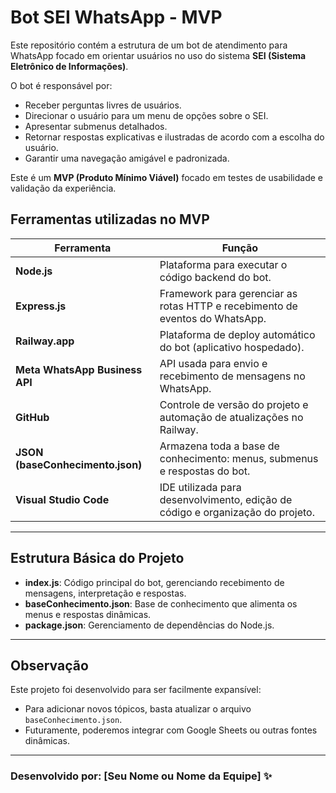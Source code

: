 # Bot SEI WhatsApp - MVP

Este repositório contém a estrutura de um bot de atendimento para WhatsApp focado em orientar usuários no uso do sistema **SEI (Sistema Eletrônico de Informações)**.

O bot é responsável por:
- Receber perguntas livres de usuários.
- Direcionar o usuário para um menu de opções sobre o SEI.
- Apresentar submenus detalhados.
- Retornar respostas explicativas e ilustradas de acordo com a escolha do usuário.
- Garantir uma navegação amigável e padronizada.

Este é um **MVP (Produto Mínimo Viável)** focado em testes de usabilidade e validação da experiência.

## Ferramentas utilizadas no MVP

| Ferramenta | Função |
|------------|--------|
| **Node.js** | Plataforma para executar o código backend do bot. |
| **Express.js** | Framework para gerenciar as rotas HTTP e recebimento de eventos do WhatsApp. |
| **Railway.app** | Plataforma de deploy automático do bot (aplicativo hospedado). |
| **Meta WhatsApp Business API** | API usada para envio e recebimento de mensagens no WhatsApp. |
| **GitHub** | Controle de versão do projeto e automação de atualizações no Railway. |
| **JSON (baseConhecimento.json)** | Armazena toda a base de conhecimento: menus, submenus e respostas do bot. |
| **Visual Studio Code** | IDE utilizada para desenvolvimento, edição de código e organização do projeto. |

---

## Estrutura Básica do Projeto

- **index.js**: Código principal do bot, gerenciando recebimento de mensagens, interpretação e respostas.
- **baseConhecimento.json**: Base de conhecimento que alimenta os menus e respostas dinâmicas.
- **package.json**: Gerenciamento de dependências do Node.js.

---

## Observação

Este projeto foi desenvolvido para ser facilmente expansível:
- Para adicionar novos tópicos, basta atualizar o arquivo `baseConhecimento.json`.
- Futuramente, poderemos integrar com Google Sheets ou outras fontes dinâmicas.

---

### Desenvolvido por: [Seu Nome ou Nome da Equipe] ✨


